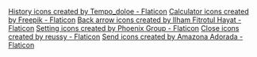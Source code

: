 <a href="https://www.flaticon.com/free-icons/history" title="history icons">History icons created by Tempo_doloe - Flaticon</a>
<a href="https://www.flaticon.com/free-icons/calculator" title="calculator icons">Calculator icons created by Freepik - Flaticon</a>
<a href="https://www.flaticon.com/free-icons/back-arrow" title="back arrow icons">Back arrow icons created by Ilham Fitrotul Hayat - Flaticon</a>
<a href="https://www.flaticon.com/free-icons/setting" title="setting icons">Setting icons created by Phoenix Group - Flaticon</a>
<a href="https://www.flaticon.com/free-icons/close" title="close icons">Close icons created by reussy - Flaticon</a>
<a href="https://www.flaticon.com/free-icons/send" title="send icons">Send icons created by Amazona Adorada - Flaticon</a>